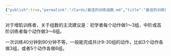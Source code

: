 ```yaml
---
{"publish":true,"permalink":"/Cards/最佳的训练组数.md","title":"最佳的训练组数","created":"2022-12-03","modified":"2023-03-14","published":"2025-07-12T18:46:55.134+08:00","cssclasses":""}
---
```



对于增肌训练者，关于组数的主流建议是：初学者每个动作做1～3组，中阶或高阶训练者每个动作做3～6组。

一次训练40分钟到90分钟不等，一般能完成共计9-30组的动作，比如3个动作各做3组，或者5个动作各做6组。